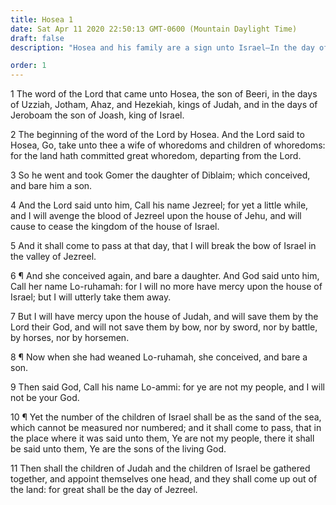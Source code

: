 ```yaml
---
title: Hosea 1
date: Sat Apr 11 2020 22:50:13 GMT-0600 (Mountain Daylight Time)
draft: false
description: "Hosea and his family are a sign unto Israel—In the day of gathering, the people of Israel will become the sons of the living God."

order: 1
---
```

    
1 The word of the Lord that came unto Hosea, the son of Beeri, in the days of Uzziah, Jotham, Ahaz, and Hezekiah, kings of Judah, and in the days of Jeroboam the son of Joash, king of Israel.

2 The beginning of the word of the Lord by Hosea. And the Lord said to Hosea, Go, take unto thee a wife of whoredoms and children of whoredoms: for the land hath committed great whoredom, departing from the Lord.

3 So he went and took Gomer the daughter of Diblaim; which conceived, and bare him a son.

4 And the Lord said unto him, Call his name Jezreel; for yet a little while, and I will avenge the blood of Jezreel upon the house of Jehu, and will cause to cease the kingdom of the house of Israel.

5 And it shall come to pass at that day, that I will break the bow of Israel in the valley of Jezreel.

6 ¶ And she conceived again, and bare a daughter. And God said unto him, Call her name Lo-ruhamah: for I will no more have mercy upon the house of Israel; but I will utterly take them away.

7 But I will have mercy upon the house of Judah, and will save them by the Lord their God, and will not save them by bow, nor by sword, nor by battle, by horses, nor by horsemen.

8 ¶ Now when she had weaned Lo-ruhamah, she conceived, and bare a son.

9 Then said God, Call his name Lo-ammi: for ye are not my people, and I will not be your God.

10 ¶ Yet the number of the children of Israel shall be as the sand of the sea, which cannot be measured nor numbered; and it shall come to pass, that in the place where it was said unto them, Ye are not my people, there it shall be said unto them, Ye are the sons of the living God.

11 Then shall the children of Judah and the children of Israel be gathered together, and appoint themselves one head, and they shall come up out of the land: for great shall be the day of Jezreel.
